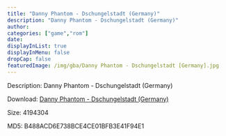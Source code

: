 ```yaml
---
title: "Danny Phantom - Dschungelstadt (Germany)"
description: "Danny Phantom - Dschungelstadt (Germany)"
author: 
categories: ["game","rom"]
date: 
displayInList: true
displayInMenu: false
dropCap: false
featuredImage: /img/gba/Danny Phantom - Dschungelstadt [Germany].jpg
---
```


Description: Danny Phantom - Dschungelstadt (Germany)

Download: <a style="text-decoration:underline;" href="https://mega.nz/#!jOBAjaQQ!jB8SFQijd0y7N2rd4q4Cn4hJbmBMMVEAt7dmQYgmRuc" target = "_blank" rel = "nofollow" > Danny Phantom - Dschungelstadt (Germany)</a>

Size: 4194304

MD5: B488ACD6E738BCE4CE01BFB3E41F94E1

